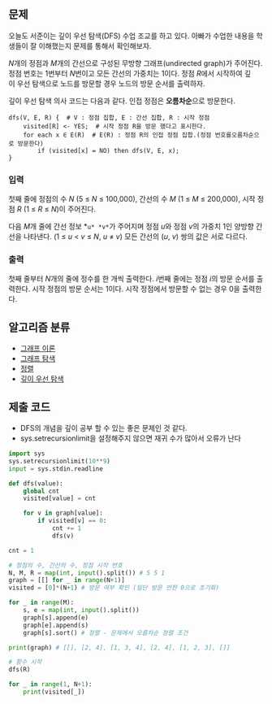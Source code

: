 ## 문제

오늘도 서준이는 깊이 우선 탐색(DFS) 수업 조교를 하고 있다. 아빠가 수업한 내용을 학생들이 잘 이해했는지 문제를 통해서 확인해보자.

*N*개의 정점과 *M*개의 간선으로 구성된 무방향 그래프(undirected graph)가 주어진다. 정점 번호는 1번부터 *N*번이고 모든 간선의 가중치는 1이다. 정점 *R*에서 시작하여 깊이 우선 탐색으로 노드를 방문할 경우 노드의 방문 순서를 출력하자.

깊이 우선 탐색 의사 코드는 다음과 같다. 인접 정점은 **오름차순**으로 방문한다.

```
dfs(V, E, R) {  # V : 정점 집합, E : 간선 집합, R : 시작 정점
    visited[R] <- YES;  # 시작 정점 R을 방문 했다고 표시한다.
    for each x ∈ E(R)  # E(R) : 정점 R의 인접 정점 집합.(정점 번호를오름차순으로 방문한다)
        if (visited[x] = NO) then dfs(V, E, x);
}
```

### 입력

첫째 줄에 정점의 수 *N* (5 ≤ *N* ≤ 100,000), 간선의 수 *M* (1 ≤ *M* ≤ 200,000), 시작 정점 *R* (1 ≤ *R* ≤ *N*)이 주어진다.

다음 *M*개 줄에 간선 정보 *`u* *v*`가 주어지며 정점 *u*와 정점 *v*의 가중치 1인 양방향 간선을 나타낸다. (1 ≤ *u* < *v* ≤ *N*, *u* ≠ *v*) 모든 간선의 (*u*, *v*) 쌍의 값은 서로 다르다.

### 출력

첫째 줄부터 *N*개의 줄에 정수를 한 개씩 출력한다. *i*번째 줄에는 정점 *i*의 방문 순서를 출력한다. 시작 정점의 방문 순서는 1이다. 시작 정점에서 방문할 수 없는 경우 0을 출력한다.

## 알고리즘 분류

- [그래프 이론](https://www.acmicpc.net/problem/tag/7)
- [그래프 탐색](https://www.acmicpc.net/problem/tag/11)
- [정렬](https://www.acmicpc.net/problem/tag/97)
- [깊이 우선 탐색](https://www.acmicpc.net/problem/tag/127)

## 제출 코드

- DFS의 개념을 깊이 공부 할 수 있는 좋은 문제인 것 같다.
- sys.setrecursionlimit을 설정해주지 않으면 재귀 수가 많아서 오류가 난다

```python
import sys
sys.setrecursionlimit(10**9)
input = sys.stdin.readline

def dfs(value):
    global cnt
    visited[value] = cnt    

    for v in graph[value]:
        if visited[v] == 0:
            cnt += 1
            dfs(v)

cnt = 1

# 정점의 수, 간선의 수, 정점 시작 번호
N, M, R = map(int, input().split()) # 5 5 1
graph = [[] for _ in range(N+1)]
visited = [0]*(N+1) # 방문 여부 확인 (일단 방문 안한 0으로 초기화)

for _ in range(M):
    s, e = map(int, input().split())
    graph[s].append(e)
    graph[e].append(s)    
    graph[s].sort() # 정렬 - 문제에서 오름차순 정렬 조건

print(graph) # [[], [2, 4], [1, 3, 4], [2, 4], [1, 2, 3], []]

# 함수 시작
dfs(R)

for _ in range(1, N+1):
    print(visited[_])
```